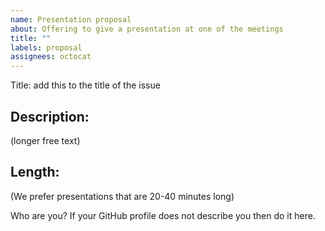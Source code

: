 ```yaml
---
name: Presentation proposal
about: Offering to give a presentation at one of the meetings
title: ""
labels: proposal
assignees: octocat
---
```


Title: add this to the title of the issue

## Description:

(longer free text)

## Length:

(We prefer presentations that are 20-40 minutes long)


Who are  you? If your GitHub profile does not describe you then do it here.
